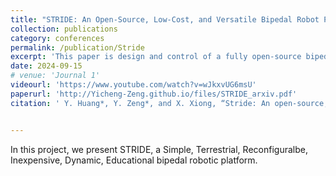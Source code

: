 ```yaml
---
title: "STRIDE: An Open-Source, Low-Cost, and Versatile Bipedal Robot Platform for Research and Education"
collection: publications
category: conferences
permalink: /publication/Stride
excerpt: 'This paper is design and control of a fully open-source bipedal robot platform, STRIDE.'
date: 2024-09-15
# venue: 'Journal 1'
videourl: 'https://www.youtube.com/watch?v=wJkxvUG6msU'
paperurl: 'http://Yicheng-Zeng.github.io/files/STRIDE_arxiv.pdf'
citation: ' Y. Huang*, Y. Zeng*, and X. Xiong, “Stride: An open-source, low-cost, and versatile bipedal robot platform for research and education,” in 2024 IEEE-RAS 23rd International Conference on Humanoid Robots (Humanoids), 2024,'


---
```


In this project, we present STRIDE, a Simple, Terrestrial, Reconfiguralbe, Inexpensive, Dynamic, Educational bipedal robotic platform.

<!-- 'Y. Huang*, Y. Zeng*, and X. Xiong, “Stride: An open-source, low-cost, and versatile bipedal robot platform for research and education,” in 2024 IEEE-RAS 23rd International Conference on Humanoid Robots (Humanoids), 2024.' -->

<!-- {{ site.data.ui-text[site.locale].date_label | default: "Published:" }} -->